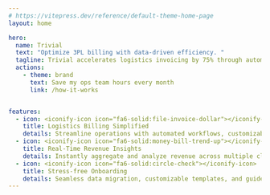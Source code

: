 ```yaml
---
# https://vitepress.dev/reference/default-theme-home-page
layout: home

hero:
  name: Trivial
  text: "Optimize 3PL billing with data-driven efficiency. "
  tagline: Trivial accelerates logistics invoicing by 75% through automated workflows–– improving cash flow and reducing errors.
  actions:
    - theme: brand
      text: Save my ops team hours every month
      link: /how-it-works


features:
  - icon: <iconify-icon icon="fa6-solid:file-invoice-dollar"></iconify-icon>
    title: Logistics Billing Simplified
    details: Streamline operations with automated workflows, customizable invoices, and integrated payment processing for 3PLs.
  - icon: <iconify-icon icon="fa6-solid:money-bill-trend-up"></iconify-icon>
    title: Real-Time Revenue Insights
    details: Instantly aggregate and analyze revenue across multiple clients, services, and regions for comprehensive financial visibility.
  - icon: <iconify-icon icon="fa6-solid:circle-check"></iconify-icon>
    title: Stress-free Onboarding
    details: Seamless data migration, customizable templates, and guided setup ensure a smooth transition to our 3PL billing platform.
---
```




<script setup>
import 'iconify-icon';
</script>

 <style>

  iconify-icon {
    font-size: 2.5rem;
  }

/*  @media (min-width: 960px) {*/
/*    .container {*/
/*      padding: 64px 64px;*/
      /*padding:
/*      calc(var(--vp-nav-height) + var(--vp-layout-top-height, 0px) + 80px) 64px 64px*/
/*    }*/
/*  }*/

 </style>